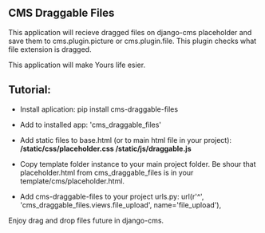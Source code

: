 ## CMS Draggable Files

This application will recieve dragged files on django-cms placeholder and save them to cms.plugin.picture or cms.plugin.file. This plugin checks what file extension is dragged.

This application will make Yours life esier.

## Tutorial:
- Install aplication:
pip install cms-draggable-files

- Add to installed app:
'cms_draggable_files'

- Add static files to base.html (or to main html file in your project):
**/static/css/placeholder.css
/static/js/draggable.js**

- Copy template folder instance to your main project folder. Be shour that placeholder.html from cms_draggable_files is in your template/cms/placeholder.html.

- Add cms-draggable-files to your project urls.py:
  url(r'^', 'cms_draggable_files.views.file_upload', name='file_upload'),

Enjoy drag and drop files future in django-cms.





